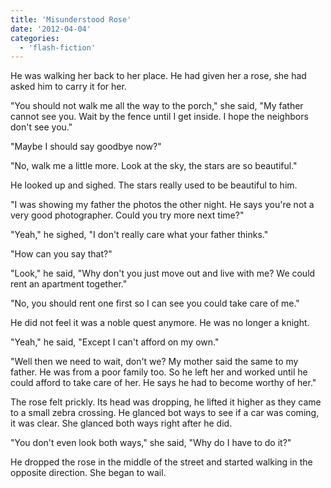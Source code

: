 ```yaml
---
title: 'Misunderstood Rose'
date: '2012-04-04'
categories:
  - 'flash-fiction'
---
```


He was walking her back to her place. He had given her a rose, she had asked him
to carry it for her.

<!-- truncate -->


"You should not walk me all the way to the porch," she said, "My father cannot
see you. Wait by the fence until I get inside. I hope the neighbors don't see
you."

"Maybe I should say goodbye now?"

"No, walk me a little more. Look at the sky, the stars are so beautiful."

He looked up and sighed. The stars really used to be beautiful to him.

"I was showing my father the photos the other night. He says you're not a very
good photographer. Could you try more next time?"

"Yeah," he sighed, "I don't really care what your father thinks."

"How can you say that?"

"Look," he said, "Why don't you just move out and live with me? We could rent an
apartment together."

"No, you should rent one first so I can see you could take care of me."

He did not feel it was a noble quest anymore. He was no longer a knight.

"Yeah," he said, "Except I can't afford on my own."

"Well then we need to wait, don't we? My mother said the same to my father. He
was from a poor family too. So he left her and worked until he could afford to
take care of her. He says he had to become worthy of her."

The rose felt prickly. Its head was dropping, he lifted it higher as they came
to a small zebra crossing. He glanced bot ways to see if a car was coming, it
was clear. She glanced both ways right after he did.

"You don't even look both ways," she said, "Why do I have to do it?"

He dropped the rose in the middle of the street and started walking in the
opposite direction. She began to wail.
